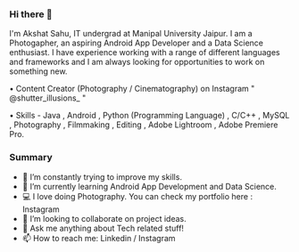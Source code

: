 ### Hi there 👋

I'm Akshat Sahu, IT undergrad at Manipal University Jaipur. I am a Photogapher, an aspiring Android App Developer and a Data Science enthusiast. I have experience working with a range of different languages and frameworks and I am always looking for opportunities to work on something new.

• Content Creator (Photography / Cinematography) on Instagram " @shutter_illusions_ "

• Skills - Java , Android , Python (Programming Language) , C/C++ , MySQL , Photography , Filmmaking , Editing , Adobe Lightroom , Adobe Premiere Pro.

### Summary

- 🔭 I’m constantly trying to improve my skills.
- 🌱 I’m currently learning Android App Development and Data Science.
- 💻 I love doing Photography. You can check my portfolio here : Instagram
- 👯 I’m looking to collaborate on project ideas.
- 💬 Ask me anything about Tech related stuff!
- 📫 How to reach me: Linkedin / Instagram      


